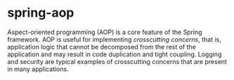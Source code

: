 # spring-aop

Aspect-oriented programming (AOP) is a core feature of the Spring framework. AOP is useful for implementing *crosscutting concerns*, that is, application logic that cannot be decomposed from the rest of the application and may result in code duplication and tight coupling. Logging and security are typical examples of crosscutting concerns that are present in many applications.

